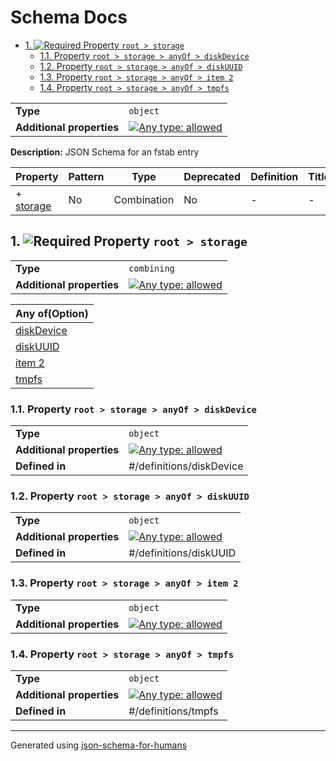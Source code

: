 # Schema Docs

- [1. ![Required](https://img.shields.io/badge/Required-blue) Property `root > storage`](#storage)
  - [1.1. Property `root > storage > anyOf > diskDevice`](#storage_anyOf_i0)
  - [1.2. Property `root > storage > anyOf > diskUUID`](#storage_anyOf_i1)
  - [1.3. Property `root > storage > anyOf > item 2`](#storage_anyOf_i2)
  - [1.4. Property `root > storage > anyOf > tmpfs`](#storage_anyOf_i3)

|                           |                                                                                                                                   |
| ------------------------- | --------------------------------------------------------------------------------------------------------------------------------- |
| **Type**                  | `object`                                                                                                                          |
| **Additional properties** | [![Any type: allowed](https://img.shields.io/badge/Any%20type-allowed-green)](# "Additional Properties of any type are allowed.") |

**Description:** JSON Schema for an fstab entry

| Property               | Pattern | Type        | Deprecated | Definition | Title/Description |
| ---------------------- | ------- | ----------- | ---------- | ---------- | ----------------- |
| + [storage](#storage ) | No      | Combination | No         | -          | -                 |

## <a name="storage"></a>1. ![Required](https://img.shields.io/badge/Required-blue) Property `root > storage`

|                           |                                                                                                                                   |
| ------------------------- | --------------------------------------------------------------------------------------------------------------------------------- |
| **Type**                  | `combining`                                                                                                                       |
| **Additional properties** | [![Any type: allowed](https://img.shields.io/badge/Any%20type-allowed-green)](# "Additional Properties of any type are allowed.") |

| Any of(Option)                  |
| ------------------------------- |
| [diskDevice](#storage_anyOf_i0) |
| [diskUUID](#storage_anyOf_i1)   |
| [item 2](#storage_anyOf_i2)     |
| [tmpfs](#storage_anyOf_i3)      |

### <a name="storage_anyOf_i0"></a>1.1. Property `root > storage > anyOf > diskDevice`

|                           |                                                                                                                                   |
| ------------------------- | --------------------------------------------------------------------------------------------------------------------------------- |
| **Type**                  | `object`                                                                                                                          |
| **Additional properties** | [![Any type: allowed](https://img.shields.io/badge/Any%20type-allowed-green)](# "Additional Properties of any type are allowed.") |
| **Defined in**            | #/definitions/diskDevice                                                                                                          |

### <a name="storage_anyOf_i1"></a>1.2. Property `root > storage > anyOf > diskUUID`

|                           |                                                                                                                                   |
| ------------------------- | --------------------------------------------------------------------------------------------------------------------------------- |
| **Type**                  | `object`                                                                                                                          |
| **Additional properties** | [![Any type: allowed](https://img.shields.io/badge/Any%20type-allowed-green)](# "Additional Properties of any type are allowed.") |
| **Defined in**            | #/definitions/diskUUID                                                                                                            |

### <a name="storage_anyOf_i2"></a>1.3. Property `root > storage > anyOf > item 2`

|                           |                                                                                                                                   |
| ------------------------- | --------------------------------------------------------------------------------------------------------------------------------- |
| **Type**                  | `object`                                                                                                                          |
| **Additional properties** | [![Any type: allowed](https://img.shields.io/badge/Any%20type-allowed-green)](# "Additional Properties of any type are allowed.") |

### <a name="storage_anyOf_i3"></a>1.4. Property `root > storage > anyOf > tmpfs`

|                           |                                                                                                                                   |
| ------------------------- | --------------------------------------------------------------------------------------------------------------------------------- |
| **Type**                  | `object`                                                                                                                          |
| **Additional properties** | [![Any type: allowed](https://img.shields.io/badge/Any%20type-allowed-green)](# "Additional Properties of any type are allowed.") |
| **Defined in**            | #/definitions/tmpfs                                                                                                               |

----------------------------------------------------------------------------------------------------------------------------
Generated using [json-schema-for-humans](https://github.com/coveooss/json-schema-for-humans)
